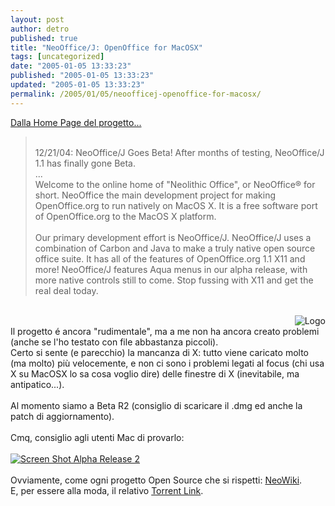 ```yaml
---
layout: post
author: detro
published: true
title: "NeoOffice/J: OpenOffice for MacOSX"
tags: [uncategorized]
date: "2005-01-05 13:33:23"
published: "2005-01-05 13:33:23"
updated: "2005-01-05 13:33:23"
permalink: /2005/01/05/neoofficej-openoffice-for-macosx/
---
```


<div style="clear:both;"></div><a href="http://www.neooffice.org/">Dalla Home Page del progetto...</a><br /><blockquote><br />12/21/04: NeoOffice/J Goes Beta! After months of testing, NeoOffice/J 1.1 has finally gone Beta. <br />...<br />Welcome to the online home of "Neolithic Office", or NeoOffice® for short. NeoOffice the main development project for making OpenOffice.org to run natively on MacOS X. It is a free software port of OpenOffice.org to the MacOS X platform.<br /><br />Our primary development effort is NeoOffice/J. NeoOffice/J uses a combination of Carbon and Java to make a truly native open source office suite. It has all of the features of OpenOffice.org 1.1 X11 and more! NeoOffice/J features Aqua menus in our alpha release, with more native controls still to come. Stop fussing with X11 and get the real deal today.<br /></blockquote><br /><img src="http://sixthcrusade.com/neowiki/template/ship2.jpg" alt="Logo" align="right"/><br />Il progetto é ancora "rudimentale", ma a me non ha ancora creato problemi (anche se l'ho testato con file abbastanza piccoli).<br />Certo si sente (e parecchio) la mancanza di X: tutto viene caricato molto (ma molto) più velocemente, e non ci sono i problemi legati al focus (chi usa X su MacOSX lo sa cosa voglio dire) delle finestre di X (inevitabile, ma antipatico...).<br /><br />Al momento siamo a Beta R2 (consiglio di scaricare il .dmg ed anche la patch di aggiornamento).<br /><br />Cmq, consiglio agli utenti Mac di provarlo:<br /><a href="http://homepage.mac.com/sardisson/neoj/neoj11aqua_newdoc.jpg" target="_new"><br /><img src="http://homepage.mac.com/sardisson/neoj/neoj11aqua_newdoc_th.gif" alt="Screen Shot Alpha Release 2" style="padding-right: 15px;" /><br /></a><br />Ovviamente, come ogni progetto Open Source che si rispetti: <a href="http://neowiki.sixthcrusade.com/">NeoWiki</a>.<br />E, per essere alla moda, il relativo <a href="http://trinity.neooffice.org/torrents/NeoOfficeJ-1.1_Beta.torrent" >Torrent Link</a>.<div style="clear:both; padding-bottom: 0.25em;"></div>
